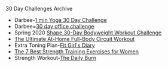 30 Day Challenges Archive

- Darbee-[1 min Yoga 30 Day Challenge](https://darebee.com/challenges/1-min-yoga-challenge.html)
- Darbee=[30 day office challenge](https://darebee.com/challenges/office-challenge.html)
- Spring 2020 [Shape 30-Day Bodyweight Workout Challenge](https://www.shape.com/fitness/workouts/30-day-bodyweight-workout-challenge-will-burn-your-best-body-ever?fbclid=IwAR1_FF_RJ3FlvxqwzhSZLcXD0CPW1bj-wqkIFfmse0R0EgozVfym4BM13Gg)
- [The Ultimate At-Home Full-Body Circuit Workout](https://www.shape.com/fitness/workouts/4-exercises-full-body-blast)
- Extra Toning Plan-[Fit Girl's Diary](https://fitgirlsdiary.com/gaining-muscle-program/)
- [The 7 Best Strength Training Exercises for Women](https://www.nourishmovelove.com/7-best-strength-training-exercises-for-women/)
- Strength Workout-[The Daily Burn](https://dailyburn.com/life/db/workout-plan-for-women/)
